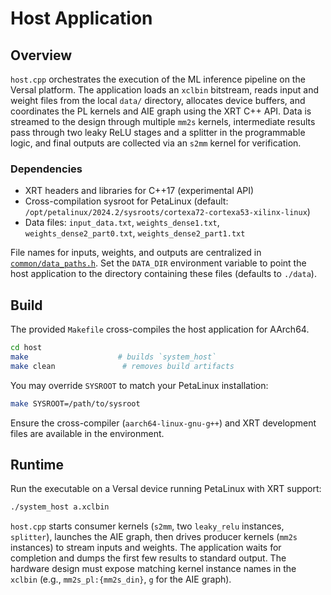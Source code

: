 # Host Application

## Overview
`host.cpp` orchestrates the execution of the ML inference pipeline on the Versal platform. The application loads an `xclbin` bitstream, reads input and weight files from the local `data/` directory, allocates device buffers, and coordinates the PL kernels and AIE graph using the XRT C++ API. Data is streamed to the design through multiple `mm2s` kernels, intermediate results pass through two leaky ReLU stages and a splitter in the programmable logic, and final outputs are collected via an `s2mm` kernel for verification.

### Dependencies
- XRT headers and libraries for C++17 (experimental API)
- Cross-compilation sysroot for PetaLinux (default: `/opt/petalinux/2024.2/sysroots/cortexa72-cortexa53-xilinx-linux`)
- Data files: `input_data.txt`, `weights_dense1.txt`, `weights_dense2_part0.txt`, `weights_dense2_part1.txt`

File names for inputs, weights, and outputs are centralized in
[`common/data_paths.h`](../common/data_paths.h).  Set the `DATA_DIR`
environment variable to point the host application to the directory
containing these files (defaults to `./data`).

## Build
The provided `Makefile` cross-compiles the host application for AArch64.

```bash
cd host
make                    # builds `system_host`
make clean               # removes build artifacts
```

You may override `SYSROOT` to match your PetaLinux installation:

```bash
make SYSROOT=/path/to/sysroot
```

Ensure the cross-compiler (`aarch64-linux-gnu-g++`) and XRT development files are available in the environment.

## Runtime
Run the executable on a Versal device running PetaLinux with XRT support:

```bash
./system_host a.xclbin
```

`host.cpp` starts consumer kernels (`s2mm`, two `leaky_relu` instances, `splitter`), launches the AIE graph, then drives producer kernels (`mm2s` instances) to stream inputs and weights. The application waits for completion and dumps the first few results to standard output. The hardware design must expose matching kernel instance names in the `xclbin` (e.g., `mm2s_pl:{mm2s_din}`, `g` for the AIE graph).
